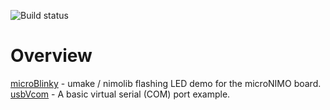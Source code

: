 ![Build status](https://github.com/nimo-labs/microNIMO-examples/actions/workflows/build_main.yml/badge.svg)
# Overview
[microBlinky](https://nimo.uk/microblinky/) - umake / nimolib flashing LED demo for the microNIMO board.\
[usbVcom](https://nimo.uk/usb-vcom/) - A basic virtual serial (COM) port example.

